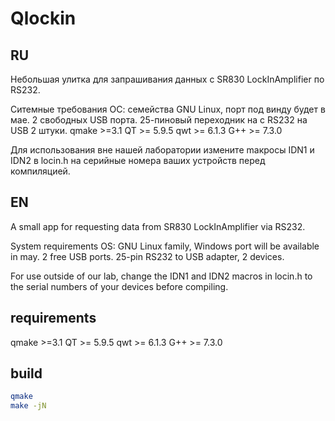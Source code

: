 # Qlockin
## RU
Небольшая улитка для запрашивания данных с SR830 LockInAmplifier по RS232.

Ситемные требования
ОС: семейства GNU Linux, порт под винду будет в мае.
2 свободных USB порта.
25-пиновый переходник нa с RS232 на USB 2 штуки.
qmake >=3.1
QT >=  5.9.5
qwt >= 6.1.3
G++ >= 7.3.0

Для использования вне нашей лаборатории измените maкросы IDN1 и IDN2 в locin.h на серийные номера ваших устройств перед компиляцией. 

## EN

A small app for requesting data from SR830 LockInAmplifier via RS232.

System requirements
OS: GNU Linux family, Windows port will be available in may.
2 free USB ports.
25-pin RS232 to USB adapter, 2 devices.

For use outside of our lab, change the IDN1 and IDN2 macros in locin.h to the serial numbers of your devices before compiling.

## requirements

qmake >=3.1
QT >=  5.9.5
qwt >= 6.1.3
G++ >= 7.3.0

## build
```bash
qmake
make -jN
```
